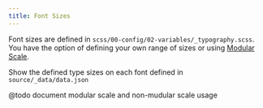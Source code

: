 ```yaml
---
title: Font Sizes
---
```


Font sizes are defined in `scss/00-config/02-variables/_typography.scss`. You have the option of defining your own range of sizes or using [Modular Scale](http://www.modularscale.com). 

Show the defined type sizes on each font defined in `source/_data/data.json`

@todo document modular scale and non-mudular scale usage
